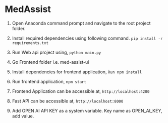 # MedAssist

1. Open Anaconda command prompt and navigate to the root project folder.
2. Install required dependencies using following command.
    `pip install -r requirements.txt`

3. Run Web api project using, 
    `python main.py`

4. Go Frontend folder i.e. med-assist-ui
5. Install dependencies for frontend application, 
    `Run npm install`
6. Run frontend application,
    `npm start`
7. Frontend Application can be accessible at,
    `http://localhost:4200`

8. Fast API can be accessible at,
    `http://localhost:8000`

9. Add OPEN AI API KEY as a system variable.
   Key name as OPEN_AI_KEY, add value. 